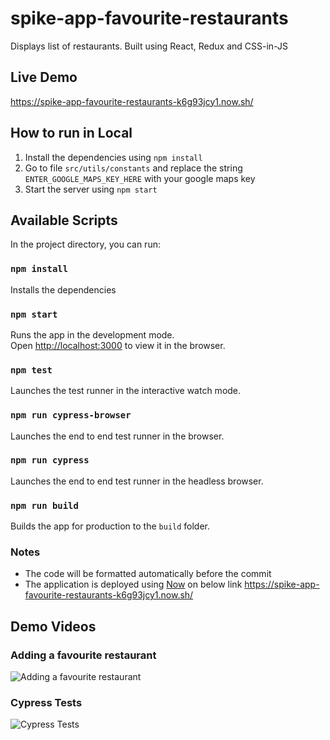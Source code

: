# spike-app-favourite-restaurants
Displays list of restaurants. Built using React, Redux and CSS-in-JS

## Live Demo
https://spike-app-favourite-restaurants-k6g93jcy1.now.sh/

## How to run in Local
1. Install the dependencies using `npm install`
2. Go to file `src/utils/constants` and replace the string `ENTER_GOOGLE_MAPS_KEY_HERE` with your google maps key
3. Start the server using `npm start`

## Available Scripts

In the project directory, you can run:

### `npm install`

Installs the dependencies

### `npm start`

Runs the app in the development mode.<br>
Open [http://localhost:3000](http://localhost:3000) to view it in the browser.

### `npm test`

Launches the test runner in the interactive watch mode.

### `npm run cypress-browser`

Launches the end to end test runner in the browser.

### `npm run cypress`

Launches the end to end test runner in the headless browser.

### `npm run build`

Builds the app for production to the `build` folder.


### Notes
- The code will be formatted automatically before the commit
- The application is deployed using [Now](https://zeit.co/now) on below link
  https://spike-app-favourite-restaurants-k6g93jcy1.now.sh/
  
## Demo Videos
### Adding a favourite restaurant
![Adding a favourite restaurant](docs/AddingFavouriteRestaurants.gif)

### Cypress Tests
![Cypress Tests](docs/CypressTests.gif)
